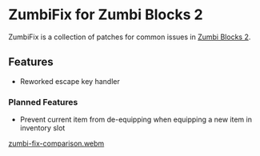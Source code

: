 # ZumbiFix for Zumbi Blocks 2

ZumbiFix is a collection of patches for common issues in [Zumbi Blocks 2](https://store.steampowered.com/app/1941780/Zumbi_Blocks_2_Open_Alpha/).

## Features
- Reworked escape key handler

### Planned Features
- Prevent current item from de-equipping when equipping a new item in inventory slot

[zumbi-fix-comparison.webm](https://github.com/nyawoi/ZumbiFix/assets/106277673/3a784614-6049-4b55-b21c-3c9a3a61a50e)
